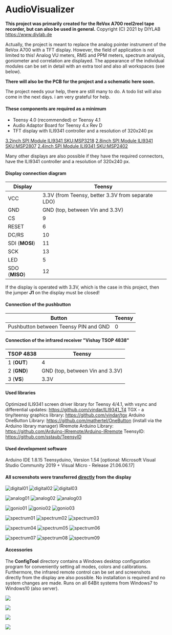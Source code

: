AudioVisualizer
======
**This project was primarily created for the ReVox A700 reel2reel tape recorder, but can also be used in general.**
Copyright (C) 2021 by DIYLAB <https://www.diylab.de>

Actually, the project is meant to replace the analog pointer instrument of the ReVox A700 with a TFT display. However, the field of application is not limited to this! Analog VU meters, RMS and PPM meters, spectrum analysis, goniometer and correlation are displayed. The appearance of the individual modules can be set in detail with an extra tool and also all workspaces (see below). 

**There will also be the PCB for the project and a schematic here soon.**

The project needs your help, there are still many to do.
A todo list will also come in the next days. i am very grateful for help. 

#### These components are required as a minimum

* Teensy 4.0 (recommended) or Teensy 4.1
* Audio Adaptor Board for Teensy 4.x Rev D
* TFT display with ILI9341 controller and a resolution of 320x240 px

[3.2inch SPI Module ILI9341 SKU:MSP3218](http://www.lcdwiki.com/3.2inch_SPI_Module_ILI9341_SKU:MSP3218)
[2.8inch SPI Module ILI9341 SKU:MSP2807](http://www.lcdwiki.com/2.8inch_SPI_Module_ILI9341_SKU:MSP2807)
[2.4inch SPI Module ILI9341 SKU:MSP2402](http://www.lcdwiki.com/2.4inch_SPI_Module_ILI9341_SKU:MSP2402)

Many other displays are also possible if they have the required connectors, have the ILI9341 controller and a resolution of 320x240 px.

#### Display connection diagram

| Display        | Teensy                                            |
| -------------- | ------------------------------------------------- |
| VCC            | 3.3V (from Teensy, better 3.3V from separate LDO) |
| GND            | GND (top, between Vin and 3.3V)                   |
| CS             | 9                                                 |
| RESET          | 6                                                 |
| DC/RS          | 10                                                |
| SDI (**MOSI**) | 11                                                |
| SCK            | 13                                                |
| LED            | 5                                                 |
| SDO (**MISO**) | 12                                                |

If the display is operated with 3.3V, which is the case in this project, then the jumper **J1** on the display must be closed!

#### Connection of the pushbutton

| Button                                | Teensy |
| ------------------------------------- | ------ |
| Pushbutton between Teensy PIN and GND | 0      |

#### Connection of the infrared receiver "Vishay TSOP 4838"

| TSOP 4838   | Teensy                          |
| ----------- | ------------------------------- |
| 1 (**OUT**) | 4                               |
| 2 (**GND**) | GND (top, between Vin and 3.3V) |
| 3 (**VS**)  | 3.3V                            |

#### Used libraries

Optimized ILI9341 screen driver library for Teensy 4/4.1, with vsync and differential updates: <https://github.com/vindar/ILI9341_T4>
TGX - a tiny/teensy graphics library: <https://github.com/vindar/tgx>
Arduino OneButton Library: <https://github.com/mathertel/OneButton> (install via the Arduino library manager)
IRremote Arduino Library: <https://github.com/Arduino-IRremote/Arduino-IRremote>
TeensyID: https://github.com/sstaub/TeensyID

#### Used development software

Arduino IDE 1.8.15
Teensyduino, Version 1.54
[optional: Microsoft Visual Studio Community 2019 + Visual Micro - Release 21.06.06.17]

#### All screenshots were transferred <u>directly</u> from the display

![digital01](screenshots/digital01.png) ![digital02](screenshots/digital02.png) ![digital03](screenshots/digital03.png)

![analog01](screenshots/analog01.png) ![analog02](screenshots/analog02.png) ![analog03](screenshots/analog03.png)

![gonio01](screenshots/gonio01.png) ![gonio02](screenshots/gonio02.png) ![gonio03](screenshots/gonio03.png)

![spectrum01](screenshots/spectrum01.png) ![spectrum02](screenshots/spectrum02.png) ![spectrum03](screenshots/spectrum03.png)

![spectrum04](screenshots/spectrum04.png) ![spectrum05](screenshots/spectrum05.png) ![spectrum06](screenshots/spectrum06.png)

![spectrum07](screenshots/spectrum07.png) ![spectrum08](screenshots/spectrum08.png) ![spectrum09](screenshots/spectrum09.png)

#### Accessories

The **ConfigTool** directory contains a Windows desktop configuration program for conveniently setting all modes, colors and calibrations. Furthermore, the infrared remote control can be set and screenshots directly from the display are also possible.
No installation is required and no system changes are made. Runs on all 64Bit systems from Windows7 to Windows10 (also server).

![](screenshots/configtool_digital.png)

![](screenshots/configtool_analog.png)

![](screenshots/configtool_spectrum.png)

![](screenshots/configtool_goniometer.png)
